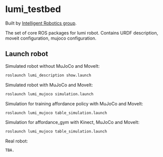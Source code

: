 # lumi_testbed

Built by [Intelligent Robotics group](http://irobotics.aalto.fi).

The set of core ROS packages for lumi robot. Contains URDF description,  moveit configuration, mujoco configuration.

## Launch robot
Simulated robot without MuJoCo and MoveIt:
```sh
roslaunch lumi_description show.launch 
```

Simulated robot with MuJoCo and MoveIt:
```sh
roslaunch lumi_mujoco simulation.launch
```

Simulation for training affordance policy with MuJoCo and MoveIt:
```sh
roslaunch lumi_mujoco table_simulation.launch
```

Simulation for affordance_gym with Kinect, MuJoCo and MoveIt:
```sh
roslaunch lumi_mujoco table_simulation.launch
```

Real robot:
```sh
TBA. 
```
